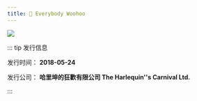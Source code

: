 ```yaml
---
title: 🥳 Everybody Woohoo
---
```


![](https://scontent-nrt1-1.xx.fbcdn.net/v/t1.6435-9/32983296_947207395450953_6296299073842446336_n.jpg?_nc_cat=110&ccb=1-7&_nc_sid=5f2048&_nc_ohc=GeNWn6v2dS4Ab5USVEo&_nc_ht=scontent-nrt1-1.xx&oh=00_AfBgm37Fcsnnw5iHtrGE4FHgC7COz55Sh1aCfUUrltZFew&oe=663F7B5B)

::: tip 发行信息

发行时间： **2018-05-24**

发行公司： **哈里坤的狂歡有限公司 The Harlequin''s Carnival Ltd.**

:::
